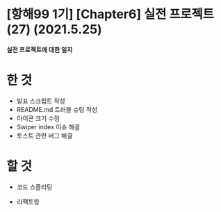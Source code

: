 # [항해99 1기] [Chapter6] 실전 프로젝트 (27) (2021.5.25)



**실전 프로젝트에 대한 일지**



# 한 것

* 발표 스크립트 작성
* README.md 트러블 슈팅 작성
* 아이콘 크기 수정
* Swiper index 이슈 해결
* 토스트 관련 버그 해결



# 할 것

* 코드 스플리팅

* 리팩토링

  